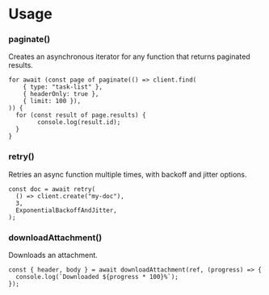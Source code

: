 # Usage

### paginate()

Creates an asynchronous iterator for any function that returns paginated results.

```tsx
for await (const page of paginate(() => client.find(
    { type: "task-list" },
    { headerOnly: true },
    { limit: 100 }),
)) {
  for (const result of page.results) {
		console.log(result.id);
  }
}
```

### retry()

Retries an async function multiple times, with backoff and jitter options.

```tsx
const doc = await retry(
  () => client.create("my-doc"),
  3,
  ExponentialBackoffAndJitter,
);
```

### downloadAttachment()

Downloads an attachment.

```tsx
const { header, body } = await downloadAttachment(ref, (progress) => {
  console.log(`Downloaded ${progress * 100}%`);
});
```